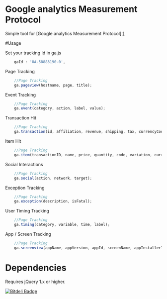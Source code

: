 # Google analytics Measurement Protocol 

Simple tool for [Google analytics Measurement Protocol] [1]

#Usage

Set your tracking Id in ga.js

````Javascript
    gaId : 'UA-58883190-0',
````
Page Tracking
````Javascript
    //Page Tracking
    ga.pageview(hostname, page, title);
````
Event  Tracking
````Javascript
    //Page Tracking
    ga.event(category, action, label, value);
````
Transaction Hit
````Javascript
    //Page Tracking
    ga.transaction(id, affiliation, revenue, shipping, tax, currencyCode);
````
Item Hit
````Javascript
    //Page Tracking
    ga.item(transactionID, name, price, quantity, code, variation, currencyCode);
````
Social Interactions
````Javascript
    //Page Tracking
    ga.social(action, network, target);
````
Exception Tracking
````Javascript
    //Page Tracking
    ga.exception(description, isFatal);
````
User Timing Tracking
````Javascript
    //Page Tracking
    ga.timing(category, variable, time, label);
````
App / Screen Tracking
````Javascript
    //Page Tracking
    ga.screenview(appName, appVersion, appId, screenName, appInstallerID);
````

# Dependencies

Requires jQuery 1.x or higher.


[1]: https://developers.google.com/analytics/devguides/collection/protocol/v1/devguide

[![Bitdeli Badge](https://d2weczhvl823v0.cloudfront.net/DmitryNaum/google-analytics-measurement-protocol-tool/trend.png)](https://bitdeli.com/free "Bitdeli Badge")

